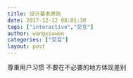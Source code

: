 ```yaml
---
title: 设计基本原则
date: 2017-12-12 08:01:30
tags: ["interactive","交互"]
author: wangxiuwen
categories: ["交互"]
layout: post
---
```


尊重用户习惯
不要在不必要的地方体现差别